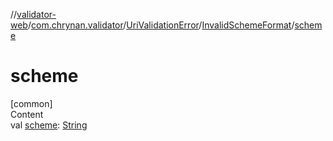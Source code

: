 //[validator-web](../../../../index.md)/[com.chrynan.validator](../../index.md)/[UriValidationError](../index.md)/[InvalidSchemeFormat](index.md)/[scheme](scheme.md)



# scheme  
[common]  
Content  
val [scheme](scheme.md): [String](https://kotlinlang.org/api/latest/jvm/stdlib/kotlin/-string/index.html)  



